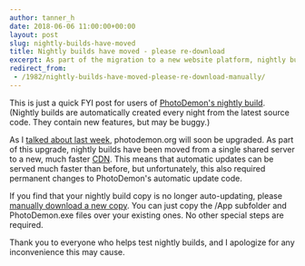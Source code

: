 ```yaml
---
author: tanner_h
date: 2018-06-06 11:00:00+00:00
layout: post
slug: nightly-builds-have-moved
title: Nightly builds have moved - please re-download
excerpt: As part of the migration to a new website platform, nightly build auto-updates have been reworked.  If auto-updates have stopped working for you, please manually re-download the latest nightly build.
redirect_from:
 - /1982/nightly-builds-have-moved-please-re-download-manually/
---
```


This is just a quick FYI post for users of [PhotoDemon's nightly build](download/). (Nightly builds are automatically created every night from the latest source code. They contain new features, but may be buggy.) 

As I [talked about last week](http://photodemon.org/1905/the-future-of-photodemon/), photodemon.org will soon be upgraded. As part of this upgrade, nightly builds have been moved from a single shared server to a new, much faster [CDN](https://en.wikipedia.org/wiki/Content_delivery_network). This means that automatic updates can be served much faster than before, but unfortunately, this also required permanent changes to PhotoDemon's automatic update code. 

If you find that your nightly build copy is no longer auto-updating, please [manually download a new copy](download/). You can just copy the /App subfolder and PhotoDemon.exe files over your existing ones. No other special steps are required. 

Thank you to everyone who helps test nightly builds, and I apologize for any inconvenience this may cause.